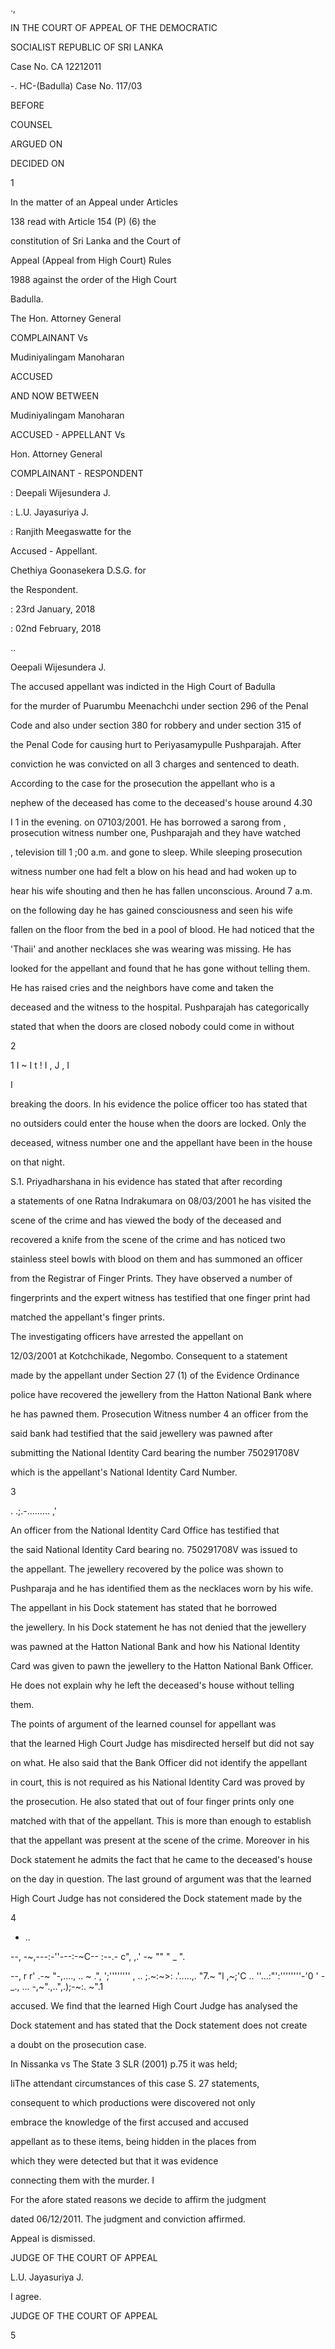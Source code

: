 .,

IN THE COURT OF APPEAL OF THE DEMOCRATIC

SOCIALIST REPUBLIC OF SRI LANKA

Case No. CA 12212011

-. HC-(Badulla) Case No. 117/03

BEFORE

COUNSEL

ARGUED ON

DECIDED ON

1

In the matter of an Appeal under Articles

138 read with Article 154 (P) (6) the

constitution of Sri Lanka and the Court of

Appeal (Appeal from High Court) Rules

1988 against the order of the High Court

Badulla.

The Hon. Attorney General

COMPLAINANT Vs

Mudiniyalingam Manoharan

ACCUSED

AND NOW BETWEEN

Mudiniyalingam Manoharan

ACCUSED - APPELLANT Vs

Hon. Attorney General

COMPLAINANT - RESPONDENT

: Deepali Wijesundera J.

: L.U. Jayasuriya J.

: Ranjith Meegaswatte for the

Accused - Appellant.

Chethiya Goonasekera D.S.G. for

the Respondent.

: 23rd January, 2018

: 02nd February, 2018

..

Oeepali Wijesundera J.

The accused appellant was indicted in the High Court of Badulla

for the murder of Puarumbu Meenachchi under section 296 of the Penal

Code and also under section 380 for robbery and under section 315 of

the Penal Code for causing hurt to Periyasamypulle Pushparajah. After

conviction he was convicted on all 3 charges and sentenced to death.

According to the case for the prosecution the appellant who is a

nephew of the deceased has come to the deceased's house around 4.30

I 1 in the evening. on 07103/2001. He has borrowed a sarong from , prosecution witness number one, Pushparajah and they have watched

, television till 1 ;00 a.m. and gone to sleep. While sleeping prosecution

witness number one had felt a blow on his head and had woken up to

hear his wife shouting and then he has fallen unconscious. Around 7 a.m.

on the following day he has gained consciousness and seen his wife

fallen on the floor from the bed in a pool of blood. He had noticed that the

'Thaii' and another necklaces she was wearing was missing. He has

looked for the appellant and found that he has gone without telling them.

He has raised cries and the neighbors have come and taken the

deceased and the witness to the hospital. Pushparajah has categorically

stated that when the doors are closed nobody could come in without

2

1 I ~ I t ! I , J , I

I

breaking the doors. In his evidence the police officer too has stated that

no outsiders could enter the house when the doors are locked. Only the

deceased, witness number one and the appellant have been in the house

on that night.

S.1. Priyadharshana in his evidence has stated that after recording

a statements of one Ratna Indrakumara on 08/03/2001 he has visited the

scene of the crime and has viewed the body of the deceased and

recovered a knife from the scene of the crime and has noticed two

stainless steel bowls with blood on them and has summoned an officer

from the Registrar of Finger Prints. They have observed a number of

fingerprints and the expert witness has testified that one finger print had

matched the appellant's finger prints.

The investigating officers have arrested the appellant on

12/03/2001 at Kotchchikade, Negombo. Consequent to a statement

made by the appellant under Section 27 (1) of the Evidence Ordinance

police have recovered the jewellery from the Hatton National Bank where

he has pawned them. Prosecution Witness number 4 an officer from the

said bank had testified that the said jewellery was pawned after

submitting the National Identity Card bearing the number 750291708V

which is the appellant's National Identity Card Number.

3

. .;.-......... ,'

An officer from the National Identity Card Office has testified that

the said National Identity Card bearing no. 750291708V was issued to

the appellant. The jewellery recovered by the police was shown to

Pushparaja and he has identified them as the necklaces worn by his wife.

The appellant in his Dock statement has stated that he borrowed

the jewellery. In his Dock statement he has not denied that the jewellery

was pawned at the Hatton National Bank and how his National Identity

Card was given to pawn the jewellery to the Hatton National Bank Officer.

He does not explain why he left the deceased's house without telling

them.

The points of argument of the learned counsel for appellant was

that the learned High Court Judge has misdirected herself but did not say

on what. He also said that the Bank Officer did not identify the appellant

in court, this is not required as his National Identity Card was proved by

the prosecution. He also stated that out of four finger prints only one

matched with that of the appellant. This is more than enough to establish

that the appellant was present at the scene of the crime. Moreover in his

Dock statement he admits the fact that he came to the deceased's house

on the day in question. The last ground of argument was that the learned

High Court Judge has not considered the Dock statement made by the

4

- ..

--, -~,---:-''---:-~C-- :--.- c", ,.' -~ "" " _ ".

--, r r' .-~ "-,...., .. ~ .", ';'''''''' , .. ;.~:~>: .'.....,. "7.~ "l ,~;'C .. ''...:"':''''''''-'0 ' -_., ... -,~".,..",.);-~:. ~".1

accused. We find that the learned High Court Judge has analysed the

Dock statement and has stated that the Dock statement does not create

a doubt on the prosecution case.

In Nissanka vs The State 3 SLR (2001) p.75 it was held;

liThe attendant circumstances of this case S. 27 statements,

consequent to which productions were discovered not only

embrace the knowledge of the first accused and accused

appellant as to these items, being hidden in the places from

which they were detected but that it was evidence

connecting them with the murder. I

For the afore stated reasons we decide to affirm the judgment

dated 06/12/2011. The judgment and conviction affirmed.

Appeal is dismissed.

JUDGE OF THE COURT OF APPEAL

L.U. Jayasuriya J.

I agree.

JUDGE OF THE COURT OF APPEAL

5